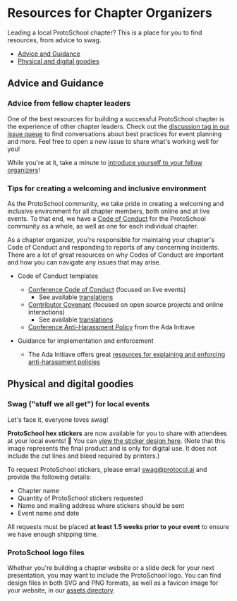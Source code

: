 # Resources for Chapter Organizers

Leading a local ProtoSchool chapter? This is a place for you to find resources, from advice to swag.
- [Advice and Guidance](#advice-and-guidance)
- [Physical and digital goodies](#physical-and-digital-goodies)

## Advice and Guidance

### Advice from fellow chapter leaders

One of the best resources for building a successful ProtoSchool chapter is the experience of other chapter leaders. Check out the [discussion tag in our issue queue](https://github.com/ProtoSchool/organizing/issues?q=is%3Aissue+is%3Aopen+label%3Adiscussion) to find conversations about best practices for event planning and more.  Feel free to open a new issue to share what's working well for you!

While you're at it, take a minute to [introduce yourself to your fellow organizers](https://github.com/ProtoSchool/organizing/issues/26)!

### Tips for creating a welcoming and inclusive environment

As the ProtoSchool community, we take pride in creating a welcoming and inclusive environment for all chapter members, both online and at live events. To that end, we have a [Code of Conduct](https://github.com/protoschool/organizing/blob/master/CODE_OF_CONDUCT.md) for the ProtoSchool community as a whole, as well as one for each individual chapter.

As a chapter organizer, you're responsible for maintaing your chapter's Code of Conduct and responding to reports of any concerning incidents. There are a lot of great resources on why Codes of Conduct are important and how you can navigate any issues that may arise.

- Code of Conduct templates
  - [Conference Code of Conduct](http://confcodeofconduct.com/) (focused on live events)
    - See available [translations](https://github.com/confcodeofconduct/confcodeofconduct.com)
  - [Contributor Covenant](https://www.contributor-covenant.org/version/1/4/code-of-conduct) (focused on open source projects and online interactions)
    - See available [translations](https://www.contributor-covenant.org/translations)
  - [Conference Anti-Harassment Policy](http://geekfeminism.wikia.com/wiki/Conference_anti-harassment/Policy) from the Ada Initiave


- Guidance for implementation and enforcement
  - The Ada Initiave offers great [resources for explaining and enforcing anti-harassment policies](http://geekfeminism.wikia.com/wiki/Conference_anti-harassment/Policy_resources)

## Physical and digital goodies

### Swag ("stuff we all get") for local events

Let's face it, everyone loves swag!

**ProtoSchool hex stickers** are now available for you to share with attendees at your local events! 🎉 You can [view the sticker design here](/assets/swag/protoschool_sticker_digital_use_only.png). (Note that this image represents the final product and is only for digital use. It does not include the cut lines and bleed required by printers.)

To request ProtoSchool stickers, please email [swag@protocol.ai](swag@protocol.ai) and provide the following details:

- Chapter name
- Quantity of ProtoSchool stickers requested
- Name and mailing address where stickers should be sent
- Event name and date

All requests must be placed **at least 1.5 weeks prior to your event** to ensure we have enough shipping time.

### ProtoSchool logo files

Whether you're building a chapter website or a slide deck for your next presentation, you may want to include the ProtoSchool logo. You can find design files in both SVG and PNG formats, as well as a favicon image for your website, in our [assets directory](/assets).

